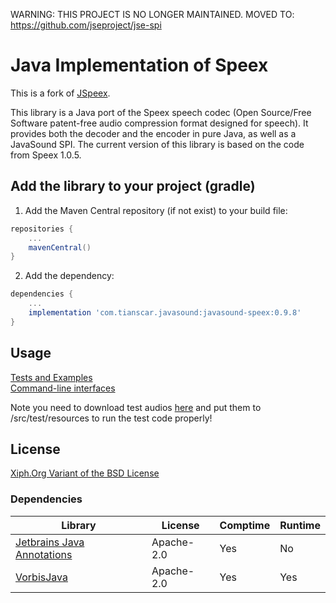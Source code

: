 WARNING: THIS PROJECT IS NO LONGER MAINTAINED. MOVED TO: https://github.com/jseproject/jse-spi

# Java Implementation of Speex
This is a fork of [JSpeex](https://github.com/SourceUtils/jspeex).

This library is a Java port of the Speex speech codec (Open Source/Free Software patent-free audio compression format designed for speech). It provides both the decoder and the encoder in pure Java, as well as a JavaSound SPI. The current version of this library is based on the code from Speex 1.0.5.

## Add the library to your project (gradle)
1. Add the Maven Central repository (if not exist) to your build file:
```groovy
repositories {
    ...
    mavenCentral()
}
```

2. Add the dependency:
```groovy
dependencies {
    ...
    implementation 'com.tianscar.javasound:javasound-speex:0.9.8'
}
```

## Usage
[Tests and Examples](/src/test/java/org/xiph/speex/test)  
[Command-line interfaces](/src/test/java/org/xiph/speex/cli)

Note you need to download test audios [here](https://github.com/Tianscar/fbodemo1) and put them to /src/test/resources to run the test code properly!

## License
[Xiph.Org Variant of the BSD License](/LICENSE)

### Dependencies
| Library                                                                      | License    | Comptime | Runtime |
|------------------------------------------------------------------------------|------------|----------|---------|
| [Jetbrains Java Annotations](https://github.com/JetBrains/java-annotations)  | Apache-2.0 | Yes      | No      |
| [VorbisJava](https://github.com/Gagravarr/VorbisJava)                        | Apache-2.0 | Yes      | Yes     |
